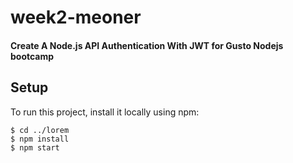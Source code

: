 # week2-meoner

#### Create  A Node.js API Authentication With JWT for Gusto Nodejs bootcamp

## Setup
To run this project, install it locally using npm:

```
$ cd ../lorem
$ npm install
$ npm start
